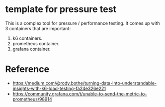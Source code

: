# template for pressure test

This is a complex tool for pressure / performance testing. It comes up with 3 containers that are important:

1. k6 containers.
2. prometheus container.
3. grafana container.

# Reference

* https://medium.com/@rody.bothe/turning-data-into-understandable-insights-with-k6-load-testing-fa24e326e221
* https://community.grafana.com/t/unable-to-send-the-metric-to-prometheus/98914